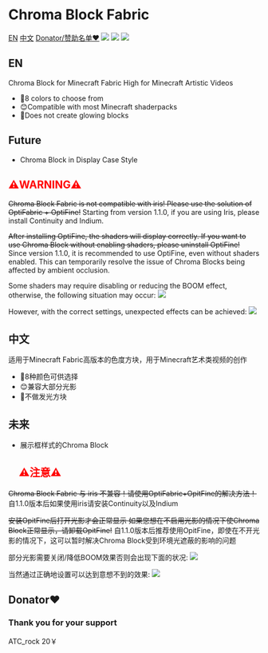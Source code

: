 
# Chroma Block Fabric
 [EN](#1)   [中文](#2)  [Donator/赞助名单❤️](#3)
![](https://zhicheng233.github.io/Software-data/chroma-block-fabric/LOGO.png)
![](https://cdn.modrinth.com/data/kjdTcQ9X/images/8644713ffba6cde80a366e64fba5bfcd90a3ead5.png)
![](https://zhicheng233.github.io/Software-data/chroma-block-fabric/2.png)
<h2 id="1">EN</h2>
Chroma Block for Minecraft Fabric High for Minecraft Artistic Videos

* 🎨8 colors to choose from
* 😊Compatible with most Minecraft shaderpacks
* 🔦Does not create glowing blocks

## Future
* Chroma Block in Display Case Style

## <font color='red'>⚠️WARNING⚠️</font>

~~Chroma Block Fabric is not compatible with iris! Please use the solution of OptiFabric + OptiFine!~~
Starting from version 1.1.0, if you are using Iris, please install Continuity and Indium.

~~After installing OptiFine, the shaders will display correctly. If you want to use Chroma Block without enabling shaders, please uninstall OptiFine!~~
Since version 1.1.0, it is recommended to use OptiFine, even without shaders enabled. This can temporarily resolve the issue of Chroma Blocks being affected by ambient occlusion.

Some shaders may require disabling or reducing the BOOM effect, otherwise, the following situation may occur:
![](https://zhicheng233.github.io/Software-data/chroma-block-fabric/2023-07-22_16.44.10.png)

However, with the correct settings, unexpected effects can be achieved:
![](https://zhicheng233.github.io/Software-data/chroma-block-fabric/2023-07-22_16.43.57.png)

<h2 id="2">中文</h2>
适用于Minecraft Fabric高版本的色度方块，用于Minecraft艺术类视频的创作

* 🎨8种颜色可供选择
* 😊兼容大部分光影
* 🔦不做发光方块

## 未来
* 展示框样式的Chroma Block

## 　<font color='red'>⚠️注意⚠️</font>

~~Chroma Block Fabric 与 iris 不兼容！请使用OptiFabric+OpitFine的解决方法！~~
自1.1.0版本后如果使用iris请安装Continuity以及Indium


~~安装OpitFine后打开光影才会正常显示 如果您想在不启用光影的情况下使Chroma Block正常显示，请卸载OpitFine!~~
自1.1.0版本后推荐使用OpitFine，即使在不开光影的情况下，这可以暂时解决Chroma Block受到环境光遮蔽的影响的问题

部分光影需要关闭/降低BOOM效果否则会出现下面的状况:
![](https://zhicheng233.github.io/Software-data/chroma-block-fabric/2023-07-22_16.44.10.png)


当然通过正确地设置可以达到意想不到的效果:
![](https://zhicheng233.github.io/Software-data/chroma-block-fabric/2023-07-22_16.43.57.png)


<h2 id="3">Donator❤️</h2>

### Thank you for your support

ATC_rock 20￥
